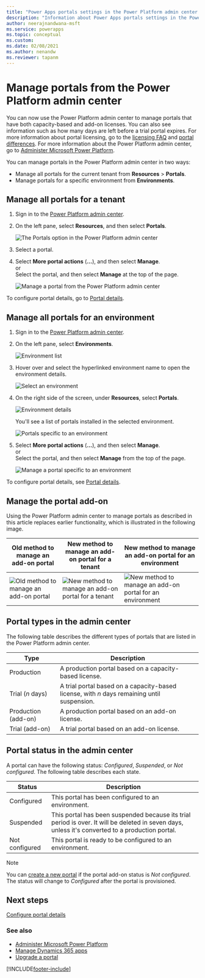 ```yaml
---
title: "Power Apps portals settings in the Power Platform admin center | MicrosoftDocs"
description: "Information about Power Apps portals settings in the Power Platform admin center."
author: neerajnandwana-msft
ms.service: powerapps
ms.topic: conceptual
ms.custom: 
ms.date: 02/08/2021
ms.author: nenandw
ms.reviewer: tapanm
---
```


# Manage portals from the Power Platform admin center

You can now use the Power Platform admin center to manage portals that have both capacity-based and add-on licenses. You can also see information such as how many days are left before a trial portal expires. For more information about portal licensing, go to the [licensing FAQ](/power-platform/admin/powerapps-flow-licensing-faq#portals) and [portal differences](../overview.md#power-apps-portals-dynamics-365-portals-and-add-on-portals). For more information about the Power Platform admin center, go to [Administer Microsoft Power Platform](/power-platform/admin/admin-documentation).

You can manage portals in the Power Platform admin center in two ways:

- Manage all portals for the current tenant from **Resources** > **Portals**.
- Manage portals for a specific environment from **Environments**.

## Manage all portals for a tenant

1. Sign in to the [Power Platform admin center](https://admin.powerplatform.microsoft.com/).

1. On the left pane, select **Resources**, and then select **Portals**.

    ![The Portals option in the Power Platform admin center](media/power-platform-admin-center/manage-portals-all-environments.png "The Portals option in the Power Platform admin center")

1. Select a portal.

1. Select **More portal actions** (**...**), and then select **Manage**.<br>or<br>Select the portal, and then select **Manage** at the top of the page.

    ![Manage a portal from the Power Platform admin center](media/power-platform-admin-center/portals-manage-ppac.png "Manage a portal from the Power Platform admin center")

To configure portal details, go to [Portal details](portal-details.md).

## Manage all portals for an environment

1. Sign in to the [Power Platform admin center](https://admin.powerplatform.microsoft.com/).

1. On the left pane, select **Environments**.

    ![Environment list](media/power-platform-admin-center/environments-list.png "Environment list")

1. Hover over and select the hyperlinked environment name to open the environment details.

    ![Select an environment](media/power-platform-admin-center/select-environment.png "Select an environment")

1. On the right side of the screen, under **Resources**, select **Portals**.

    ![Environment details](media/power-platform-admin-center/environment-details.png "Environment details")

   You'll see a list of portals installed in the selected environment.

    ![Portals specific to an environment](media/power-platform-admin-center/environments-portals.png "Portals specific to an environment")

1. Select **More portal actions** (**...**), and then select **Manage**.<br>or<br>Select the portal, and then select **Manage** from the top of the page.

    ![Manage a portal specific to an environment](media/power-platform-admin-center/manage-environments-portal.png "Manage a portal specific to an environment")

To configure portal details, see [Portal details](portal-details.md).

## Manage the portal add-on

Using the Power Platform admin center to manage portals as described in this article replaces earlier functionality, which is illustrated in the following image.

| Old method to manage an add-on portal | New method to manage an add-on portal for a tenant | New method to manage an add-on portal for an environment |
| - | - | - |
| ![Old method to manage an add-on portal](media/power-platform-admin-center/old.png "Old method to manage an add-on portal") | ![New method to manage an add-on portal for a tenant](media/power-platform-admin-center/tenant.png "New method to manage an add-on portal for a tenant") | ![New method to manage an add-on portal for an environment](media/power-platform-admin-center/environment.png "New method to manage an add-on portal for an environment") |

## Portal types in the admin center

The following table describes the different types of portals that are listed in the Power Platform admin center.

| Type                |Description                                                           |
|---------------------|----------------------------------------------------------------------|
| Production          | A production portal based on a capacity-based license.               |
| Trial (*n* days)    | A trial portal based on a capacity-based license, with _n_ days remaining until suspension. |
| Production (add-on) | A production portal based on an add-on license.     |
| Trial (add-on)      | A trial portal based on an add-on license.          |

## Portal status in the admin center

A portal can have the following status: *Configured*, *Suspended*, or *Not configured*. The following table describes each state.

| Status         |  Description    |
|----------------|-----------------|
| Configured     | This portal has been configured to an environment.     |
| Suspended      | This portal has been suspended because its trial period is over. It will be deleted in seven days, unless it's converted to a production portal. |
| Not configured | This portal is ready to be configured to an environment.   |

> [!NOTE]
> You can [create a new portal](../provision-portal-add-on.md) if the portal add-on status is *Not configured*. The status will change to *Configured* after the portal is provisioned.

## Next steps

[Configure portal details](portal-details.md)

### See also

- [Administer Microsoft Power Platform](/power-platform/admin/admin-documentation)
- [Manage Dynamics 365 apps](/power-platform/admin/manage-apps)  
- [Upgrade a portal](upgrade-portal.md)


[!INCLUDE[footer-include](../../../includes/footer-banner.md)]